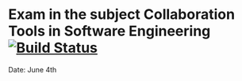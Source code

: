 # Exam in the subject Collaboration Tools in Software Engineering [![Build Status](https://travis-ci.com/ralf-tambets/cse-exam.svg?branch=dev)](https://travis-ci.com/ralf-tambets/cse-exam)
Date: June 4th
